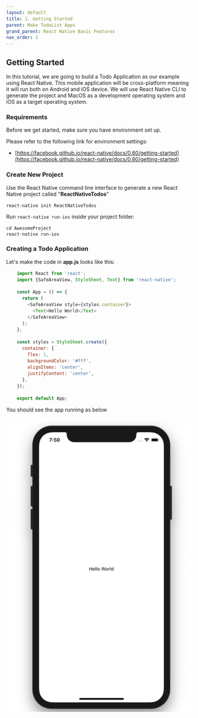```yaml
---
layout: default
title: 1. Getting Started
parent: Make TodoList Apps
grand_parent: React Native Basic Features
nav_order: 1
---
```


## Getting Started

In this tutorial, we are going to build a Todo Application as our example using React Native. This mobile application will be cross-platform meaning it will run both on Android and iOS device. We will use React Native CLI to generate the project and MacOS as a development operating system and iOS as a target operating system.

### Requirements

Before we get started, make sure you have environment set up.

Please refer to the following link for environment settings: 

- [https://facebook.github.io/react-native/docs/0.60/getting-started](https://facebook.github.io/react-native/docs/0.60/getting-started)

### Create New Project

Use the React Native command line interface to generate a new React Native project called "**ReactNativeTodos**"

```
react-native init ReactNativeTodos
```

Run `react-native run-ios` inside your project folder:

```
cd AwesomeProject
react-native run-ios
```

### Creating a Todo Application

Let's make the code in **app.js** looks like this:

```javascript
    import React from 'react';
    import {SafeAreaView, StyleSheet, Text} from 'react-native';
    
    const App = () => {
      return (
        <SafeAreaView style={styles.container}>
          <Text>Hello World</Text>
        </SafeAreaView>
      );
    };
    
    const styles = StyleSheet.create({
      container: {
        flex: 1,
        backgroundColor: '#fff',
        alignItems: 'center',
        justifyContent: 'center',
      },
    });
    
    export default App;
```

You should see the app running as below

![](../images/hello.png "Hello.png")

